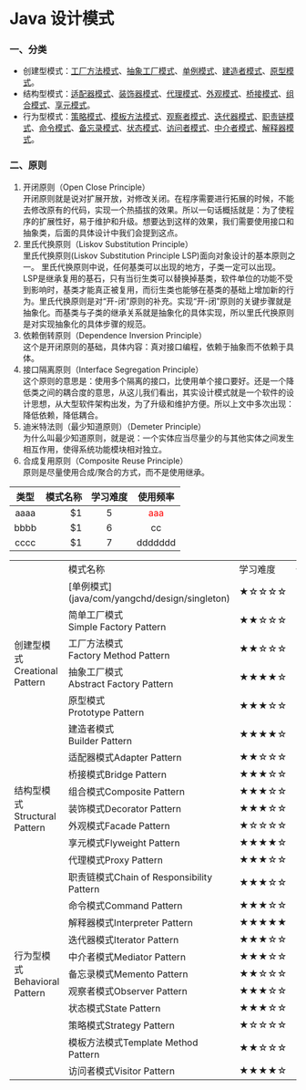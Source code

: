 # Java 设计模式

### 一、分类
- 创建型模式：[工厂方法模式](java/com/yangchd/design/factory/factory/normalfactory)、[抽象工厂模式](java/com/yangchd/design/factory/factory/abstractfactory)、[单例模式](java/com/yangchd/design/singleton)、[建造者模式](java/com/yangchd/design/builder)、[原型模式](java/com/yangchd/design/prototype)。
- 结构型模式：[适配器模式](java/com/yangchd/design/adapter)、[装饰器模式](java/com/yangchd/design/decorator)、[代理模式](java/com/yangchd/design/proxy)、[外观模式](java/com/yangchd/design/facade)、[桥接模式](java/com/yangchd/design/bridge)、[组合模式](java/com/yangchd/design/composite)、[享元模式](java/com/yangchd/design/flyweight)。
- 行为型模式：[策略模式](java/com/yangchd/design/strategy)、[模板方法模式](java/com/yangchd/design/template)、[观察者模式](java/com/yangchd/design/observer)、[迭代器模式](java/com/yangchd/design/iterator)、[职责链模式](java/com/yangchd/design/responsibility)、[命令模式](java/com/yangchd/design/command)、[备忘录模式](java/com/yangchd/design/memento)、[状态模式](java/com/yangchd/design/state)、[访问者模式](java/com/yangchd/design/visitor)、[中介者模式](java/com/yangchd/design/mediator)、[解释器模式](java/com/yangchd/design/interpreter)。

### 二、原则
1. 开闭原则（Open Close Principle）  
开闭原则就是说对扩展开放，对修改关闭。在程序需要进行拓展的时候，不能去修改原有的代码，实现一个热插拔的效果。所以一句话概括就是：为了使程序的扩展性好，易于维护和升级。想要达到这样的效果，我们需要使用接口和抽象类，后面的具体设计中我们会提到这点。
1. 里氏代换原则（Liskov Substitution Principle）  
里氏代换原则(Liskov Substitution Principle LSP)面向对象设计的基本原则之一。 里氏代换原则中说，任何基类可以出现的地方，子类一定可以出现。 LSP是继承复用的基石，只有当衍生类可以替换掉基类，软件单位的功能不受到影响时，基类才能真正被复用，而衍生类也能够在基类的基础上增加新的行为。里氏代换原则是对“开-闭”原则的补充。实现“开-闭”原则的关键步骤就是抽象化。而基类与子类的继承关系就是抽象化的具体实现，所以里氏代换原则是对实现抽象化的具体步骤的规范。
1. 依赖倒转原则（Dependence Inversion Principle）  
这个是开闭原则的基础，具体内容：真对接口编程，依赖于抽象而不依赖于具体。
1. 接口隔离原则（Interface Segregation Principle）  
这个原则的意思是：使用多个隔离的接口，比使用单个接口要好。还是一个降低类之间的耦合度的意思，从这儿我们看出，其实设计模式就是一个软件的设计思想，从大型软件架构出发，为了升级和维护方便。所以上文中多次出现：降低依赖，降低耦合。
1. 迪米特法则（最少知道原则）（Demeter Principle）  
为什么叫最少知道原则，就是说：一个实体应当尽量少的与其他实体之间发生相互作用，使得系统功能模块相对独立。
1. 合成复用原则（Composite Reuse Principle）  
原则是尽量使用合成/聚合的方式，而不是使用继承。


| 类型 | 模式名称 | 学习难度 | 使用频率 |
| :-----: | ------: | :---: | :---: |
| aaaa | $1 | 5 | <font color=red>aaa</font> |
| bbbb | $1 | 6 | cc |
| cccc | $1 | 7 | ddddddd |


<table>
    <tr>
        <td></td><td>模式名称</td><td>学习难度</td><td>使用频率</td>
    </tr>
    <tr>
        <td rowspan="6">创建型模式<br/>Creational Pattern</td><td>[单例模式](java/com/yangchd/design/singleton)</td><td>★☆☆☆☆</td><td>★★★★☆</td>
    </tr>
    <tr>
        <td>简单工厂模式<br/>Simple Factory Pattern</td><td>★★☆☆☆</td><td>★★★☆☆</td>
    </tr>
    <tr>
        <td>工厂方法模式<br/>Factory Method Pattern</td><td>★★☆☆☆</td><td>★★★★★</td>
    </tr>
    <tr>
        <td>抽象工厂模式<br/>Abstract  Factory Pattern</td><td>★★★★☆</td><td>★★★★★</td>
    </tr>
    <tr>
        <td>原型模式<br/>Prototype Pattern</td><td>★★★☆☆</td><td>★★★☆☆</td>
    </tr>
    <tr>
        <td>建造者模式<br/>Builder Pattern</td><td>★★★★☆</td><td>★★☆☆☆</td>
    </tr>
    <tr>
        <td rowspan="7">结构型模式Structural Pattern</td><td>适配器模式Adapter Pattern</td><td>★★☆☆☆</td><td>★★★★☆</td>
    </tr>
    <tr>
        <td>桥接模式Bridge  Pattern</td><td>★★★☆☆</td><td>★★★☆☆</td>
    </tr>
    <tr>
        <td>组合模式Composite  Pattern</td><td>★★★☆☆</td><td>★★★★☆</td>
    </tr>
    <tr>
        <td>装饰模式Decorator  Pattern</td><td>★★★☆☆</td><td>★★★☆☆</td>
    </tr>
    <tr>
        <td>外观模式Facade  Pattern</td><td>★☆☆☆☆</td><td>★★★★★</td>
    </tr>
    <tr>
        <td>享元模式Flyweight  Pattern</td><td>★★★★☆</td><td>★☆☆☆☆</td>
    </tr>
    <tr>
        <td>代理模式Proxy  Pattern</td><td>★★★☆☆</td><td>★★★★☆</td>
    </tr>
    <tr>
        <td rowspan="11">行为型模式Behavioral Pattern</td><td>职责链模式Chain  of Responsibility Pattern</td><td>★★★☆☆</td><td>★★☆☆☆</td>
    </tr>
    <tr>
        <td>命令模式Command  Pattern</td><td>★★★☆☆</td><td>★★★★☆</td>
    </tr>
    <tr>
        <td>解释器模式Interpreter  Pattern</td><td>★★★★★</td><td>★☆☆☆☆</td>
    </tr>
    <tr>
        <td>迭代器模式Iterator  Pattern</td><td>★★★☆☆</td><td>★★★★★</td>
    </tr>
    <tr>
        <td>中介者模式Mediator  Pattern</td><td>★★★☆☆</td><td>★★☆☆☆</td>
    </tr>
    <tr>
        <td>备忘录模式Memento  Pattern</td><td>★★☆☆☆</td><td>★★☆☆☆</td>
    </tr>
    <tr>
        <td>观察者模式Observer  Pattern</td><td>★★★☆☆</td><td>★★★★★</td>
    </tr>
    <tr>
        <td>状态模式State  Pattern</td><td>★★★☆☆</td><td>★★★☆☆</td>
    </tr>
    <tr>
        <td>策略模式Strategy  Pattern</td><td>★☆☆☆☆</td><td>★★★★☆</td>
    </tr>
    <tr>
        <td>模板方法模式Template  Method Pattern</td><td>★★☆☆☆</td><td>★★★☆☆</td>
    </tr>
    <tr>
        <td>访问者模式Visitor  Pattern</td><td>★★★★☆</td><td>★☆☆☆☆</td>
    </tr>
</table>